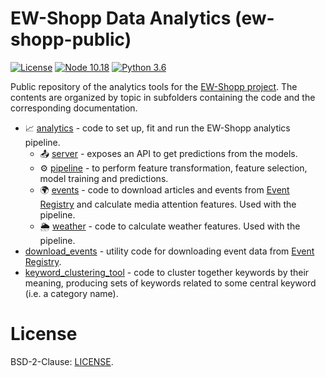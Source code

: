# EW-Shopp Data Analytics (ew-shopp-public)

[![License](https://img.shields.io/badge/License-BSD%202--Clause-blue.svg)](./LICENSE) [![Node 10.18](https://img.shields.io/badge/node-10.18.1-blue.svg)](https://nodejs.org/docs/latest-v10.x/api/)  [![Python 3.6](https://img.shields.io/badge/python-3.6+-blue.svg)](https://www.python.org/downloads/release/python-360/) 

Public repository of the analytics tools for the [EW-Shopp project][ew_shopp_link]. The contents are organized by topic in subfolders containing the code and the corresponding documentation.    

* 📈 [analytics](analytics/) - code to set up, fit and run the EW-Shopp analytics pipeline. 
    * 📤 [server](analytics/server/) - exposes an API to get predictions from the models. 
    * ⚙️ [pipeline](analytics/pipeline/) - to perform feature transformation, feature selection, model training and predictions.    
    * 🌍 [events](analytics/events/) - code to download articles and events from [Event Registry][er_link] and calculate media attention features. Used with the pipeline.    
    * 🌦️ [weather](analytics/weather/) - code to calculate weather features. Used with the pipeline. 
* [download_events](download_events/) - utility code for downloading event data from [Event Registry][er_link]. 
* [keyword_clustering_tool](keyword_clustering/) - code to cluster together keywords by their meaning, producing sets of keywords related to some central keyword (i.e. a category name). 

# License    

BSD-2-Clause: [LICENSE](./LICENSE).
 
[er_link]: http://eventregistry.org/
[ew_shopp_link]: https://www.ew-shopp.eu/